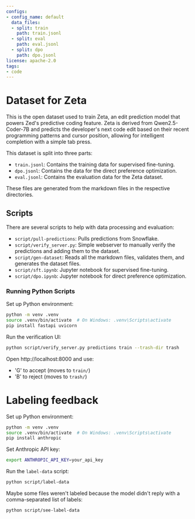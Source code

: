 ```yaml
---
configs:
- config_name: default
  data_files:
  - split: train
    path: train.jsonl
  - split: eval
    path: eval.jsonl
  - split: dpo
    path: dpo.jsonl
license: apache-2.0
tags:
- code
---
```


# Dataset for Zeta

This is the open dataset used to train Zeta, an edit prediction model that powers Zed's predictive coding feature. Zeta is derived from Qwen2.5-Coder-7B and predicts the developer's next code edit based on their recent programming patterns and cursor position, allowing for intelligent completion with a simple tab press.

This dataset is split into three parts:

- `train.jsonl`: Contains the training data for supervised fine-tuning.
- `dpo.jsonl`: Contains the data for the direct preference optimization.
- `eval.jsonl`: Contains the evaluation data for the Zeta dataset.

These files are generated from the markdown files in the respective directories.

## Scripts

There are several scripts to help with data processing and evaluation:

- `script/pull-predictions`: Pulls predictions from Snowflake.
- `script/verify_server.py`: Simple webserver to manually verify the predictions and adding them to the dataset.
- `script/gen-dataset`: Reads all the markdown files, validates them, and generates the dataset files.
- `script/sft.ipynb`: Jupyter notebook for supervised fine-tuning.
- `script/dpo.ipynb`: Jupyter notebook for direct preference optimization.

### Running Python Scripts

Set up Python environment:

```bash
python -m venv .venv
source .venv/bin/activate  # On Windows: .venv\Scripts\activate
pip install fastapi uvicorn
```

Run the verification UI:
```bash
python script/verify_server.py predictions train --trash-dir trash
```

Open http://localhost:8000 and use:
- 'G' to accept (moves to `train/`)
- 'B' to reject (moves to `trash/`)

# Labeling feedback

Set up Python environment:

```bash
python -m venv .venv
source .venv/bin/activate  # On Windows: .venv\Scripts\activate
pip install anthropic
```

Set Anthropic API key:
```bash
export ANTHROPIC_API_KEY=your_api_key
```

Run the `label-data` script:
```bash
python script/label-data
```

Maybe some files weren't labeled because the model didn't reply with a comma-separated list of labels:

```bash
python script/see-label-data
```